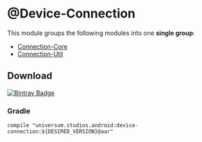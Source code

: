 @Device-Connection
===============

This module groups the following modules into one **single group**:

- [Connection-Core](https://github.com/universum-studios/android_device/tree/master/library-connection-core)
- [Connection-Util](https://github.com/universum-studios/android_device/tree/master/library-connection-util)

## Download ##
[![Bintray Badge](https://api.bintray.com/packages/universum-studios/android/universum.studios.android%3Adevice/images/download.svg)](https://bintray.com/universum-studios/android/universum.studios.android%3Adevice/_latestVersion)

### Gradle ###

    compile "universum.studios.android:device-connection:${DESIRED_VERSION}@aar"
